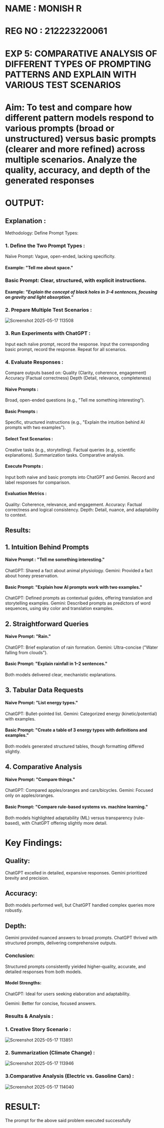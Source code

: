 # NAME : MONISH R
# REG NO : 212223220061
# EXP 5: COMPARATIVE ANALYSIS OF DIFFERENT TYPES OF PROMPTING PATTERNS AND EXPLAIN WITH VARIOUS TEST SCENARIOS

# Aim: To test and compare how different pattern models respond to various prompts (broad or unstructured) versus basic prompts (clearer and more refined) across multiple scenarios.  Analyze the quality, accuracy, and depth of the generated responses 

# OUTPUT: 

## Explanation : 
Methodology:
Define Prompt Types:
### 1. Define the Two Prompt Types :
Naïve Prompt: Vague, open-ended, lacking specificity.

#### Example: "Tell me about space."

### Basic Prompt: Clear, structured, with explicit instructions.

#### Example: *"Explain the concept of black holes in 3-4 sentences, focusing on gravity and light absorption."*

### 2. Prepare Multiple Test Scenarios :
![Screenshot 2025-05-17 113508](https://github.com/user-attachments/assets/34ef0d6a-afad-45c2-bc8f-d2d94f6ac3bf)


### 3. Run Experiments with ChatGPT :
Input each naïve prompt, record the response.
Input the corresponding basic prompt, record the response.
Repeat for all scenarios.

### 4. Evaluate Responses :
Compare outputs based on:
 Quality (Clarity, coherence, engagement)
 Accuracy (Factual correctness)
 Depth (Detail, relevance, completeness)




#### Naive Prompts :
Broad, open-ended questions (e.g., "Tell me something interesting").

#### Basic Prompts :
Specific, structured instructions (e.g., "Explain the intuition behind AI prompts with two examples").

#### Select Test Scenarios :
Creative tasks (e.g., storytelling).
Factual queries (e.g., scientific explanations).
Summarization tasks.
Comparative analysis.

#### Execute Prompts :
Input both naive and basic prompts into ChatGPT and Gemini.
Record and label responses for comparison.

#### Evaluation Metrics :
Quality: Coherence, relevance, and engagement.
Accuracy: Factual correctness and logical consistency.
Depth: Detail, nuance, and adaptability to context.

## Results:
## 1. Intuition Behind Prompts

#### Naive Prompt : "Tell me something interesting."
 ChatGPT: Shared a fact about animal physiology.
 Gemini: Provided a fact about honey preservation.
 
 #### Basic Prompt: "Explain how AI prompts work with two examples."
ChatGPT: Defined prompts as contextual guides, offering translation and storytelling examples.
Gemini: Described prompts as predictors of word sequences, using sky color and translation examples.

## 2. Straightforward Queries

#### Naive Prompt: "Rain."
ChatGPT: Brief explanation of rain formation.
Gemini: Ultra-concise ("Water falling from clouds").

#### Basic Prompt: "Explain rainfall in 1–2 sentences."
Both models delivered clear, mechanistic explanations.

## 3. Tabular Data Requests
#### Naive Prompt: "List energy types."
ChatGPT: Bullet-pointed list.
Gemini: Categorized energy (kinetic/potential) with examples.

#### Basic Prompt: "Create a table of 3 energy types with definitions and examples."
Both models generated structured tables, though formatting differed slightly.

## 4. Comparative Analysis
#### Naive Prompt: "Compare things."
ChatGPT: Compared apples/oranges and cars/bicycles.
Gemini: Focused only on apples/oranges.

#### Basic Prompt: "Compare rule-based systems vs. machine learning."
Both models highlighted adaptability (ML) versus transparency (rule-based), with ChatGPT offering slightly more detail.

# Key Findings:
## Quality:

ChatGPT excelled in detailed, expansive responses.
Gemini prioritized brevity and precision.

## Accuracy:

Both models performed well, but ChatGPT handled complex queries more robustly.

## Depth:

Gemini provided nuanced answers to broad prompts.
ChatGPT thrived with structured prompts, delivering comprehensive outputs.

### Conclusion:
Structured prompts consistently yielded higher-quality, accurate, and detailed responses from both models.

#### Model Strengths:

ChatGPT: Ideal for users seeking elaboration and adaptability.

Gemini: Better for concise, focused answers.

### Results & Analysis : 

### 1. Creative Story Scenario :
![Screenshot 2025-05-17 113851](https://github.com/user-attachments/assets/c3ed4d7b-0d9c-490b-983b-157b9322b852)

### 2. Summarization (Climate Change) : 
![Screenshot 2025-05-17 113946](https://github.com/user-attachments/assets/8aab8d63-b6e1-4634-ba07-34c45131429c)

### 3.Comparative Analysis (Electric vs. Gasoline Cars) :
![Screenshot 2025-05-17 114040](https://github.com/user-attachments/assets/67e833fa-6e89-45da-93cb-7abae094575d)


# RESULT: 
The prompt for the above said problem executed successfully
